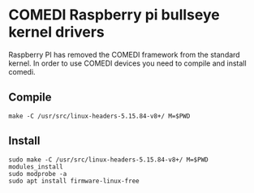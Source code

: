 # COMEDI Raspberry pi bullseye kernel drivers

Raspberry PI has removed the COMEDI framework from the standard kernel.
In order to use COMEDI devices you need to compile and install comedi.

## Compile

```
make -C /usr/src/linux-headers-5.15.84-v8+/ M=$PWD
```

## Install

```
sudo make -C /usr/src/linux-headers-5.15.84-v8+/ M=$PWD modules_install
sudo modprobe -a
sudo apt install firmware-linux-free
```
